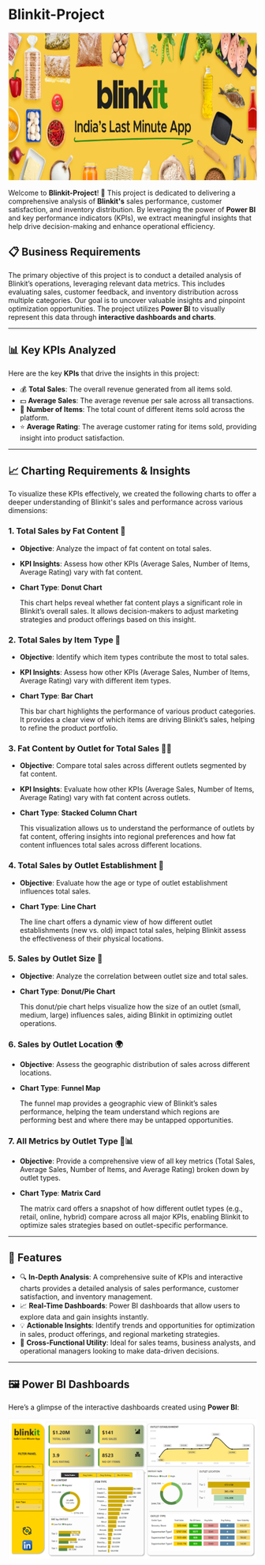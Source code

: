 # Blinkit-Project
<img src="https://github.com/damathotti/Blinkit-Project/blob/main/BlinkitBackgroundcover.png" alt="MasterHead" width="100%" height="300">

Welcome to **Blinkit-Project**! 🎉 This project is dedicated to delivering a comprehensive analysis of **Blinkit's** sales performance, customer satisfaction, and inventory distribution. By leveraging the power of **Power BI** and key performance indicators (KPIs), we extract meaningful insights that help drive decision-making and enhance operational efficiency.

## 📋 Business Requirements

The primary objective of this project is to conduct a detailed analysis of Blinkit’s operations, leveraging relevant data metrics. This includes evaluating sales, customer feedback, and inventory distribution across multiple categories. Our goal is to uncover valuable insights and pinpoint optimization opportunities. The project utilizes **Power BI** to visually represent this data through **interactive dashboards and charts**.

---

## 📊 Key KPIs Analyzed

Here are the key **KPIs** that drive the insights in this project:

- 💰 **Total Sales**: The overall revenue generated from all items sold.
- 💵 **Average Sales**: The average revenue per sale across all transactions.
- 🛒 **Number of Items**: The total count of different items sold across the platform.
- ⭐ **Average Rating**: The average customer rating for items sold, providing insight into product satisfaction.

---

## 📈 Charting Requirements & Insights

To visualize these KPIs effectively, we created the following charts to offer a deeper understanding of Blinkit's sales and performance across various dimensions:

### 1. **Total Sales by Fat Content** 🍔
- **Objective**: Analyze the impact of fat content on total sales.
- **KPI Insights**: Assess how other KPIs (Average Sales, Number of Items, Average Rating) vary with fat content.
- **Chart Type**: **Donut Chart**

   This chart helps reveal whether fat content plays a significant role in Blinkit’s overall sales. It allows decision-makers to adjust marketing strategies and product offerings based on this insight.

### 2. **Total Sales by Item Type** 🥡
- **Objective**: Identify which item types contribute the most to total sales.
- **KPI Insights**: Assess how other KPIs (Average Sales, Number of Items, Average Rating) vary with different item types.
- **Chart Type**: **Bar Chart**

   This bar chart highlights the performance of various product categories. It provides a clear view of which items are driving Blinkit’s sales, helping to refine the product portfolio.

### 3. **Fat Content by Outlet for Total Sales** 🍔🏬
- **Objective**: Compare total sales across different outlets segmented by fat content.
- **KPI Insights**: Evaluate how other KPIs (Average Sales, Number of Items, Average Rating) vary with fat content across outlets.
- **Chart Type**: **Stacked Column Chart**

   This visualization allows us to understand the performance of outlets by fat content, offering insights into regional preferences and how fat content influences total sales across different locations.

### 4. **Total Sales by Outlet Establishment** 🏪
- **Objective**: Evaluate how the age or type of outlet establishment influences total sales.
- **Chart Type**: **Line Chart**

   The line chart offers a dynamic view of how different outlet establishments (new vs. old) impact total sales, helping Blinkit assess the effectiveness of their physical locations.

### 5. **Sales by Outlet Size** 📏
- **Objective**: Analyze the correlation between outlet size and total sales.
- **Chart Type**: **Donut/Pie Chart**

   This donut/pie chart helps visualize how the size of an outlet (small, medium, large) influences sales, aiding Blinkit in optimizing outlet operations.

### 6. **Sales by Outlet Location** 🌍
- **Objective**: Assess the geographic distribution of sales across different locations.
- **Chart Type**: **Funnel Map**

   The funnel map provides a geographic view of Blinkit’s sales performance, helping the team understand which regions are performing best and where there may be untapped opportunities.

### 7. **All Metrics by Outlet Type** 🏪📊
- **Objective**: Provide a comprehensive view of all key metrics (Total Sales, Average Sales, Number of Items, and Average Rating) broken down by outlet types.
- **Chart Type**: **Matrix Card**

   The matrix card offers a snapshot of how different outlet types (e.g., retail, online, hybrid) compare across all major KPIs, enabling Blinkit to optimize sales strategies based on outlet-specific performance.

---

## 🚀 Features

- 🔍 **In-Depth Analysis**: A comprehensive suite of KPIs and interactive charts provides a detailed analysis of sales performance, customer satisfaction, and inventory management.
- 📈 **Real-Time Dashboards**: Power BI dashboards that allow users to explore data and gain insights instantly.
- 💡 **Actionable Insights**: Identify trends and opportunities for optimization in sales, product offerings, and regional marketing strategies.
- 🔄 **Cross-Functional Utility**: Ideal for sales teams, business analysts, and operational managers looking to make data-driven decisions.

---

## 🖼 Power BI Dashboards

Here’s a glimpse of the interactive dashboards created using **Power BI**:

![Dashboard 1](https://github.com/damathotti/Blinkit-Project/blob/main/blinkitimg.png)

